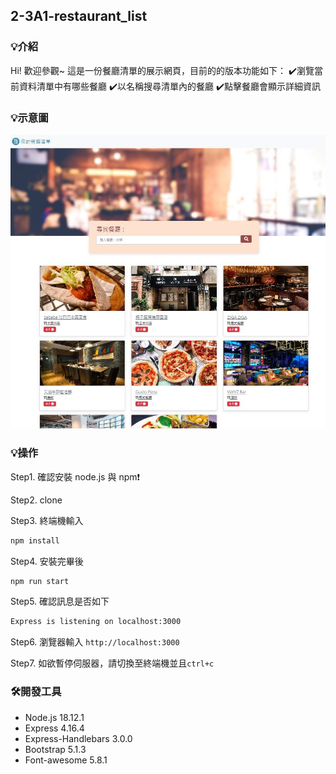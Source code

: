 ## 2-3A1-restaurant_list
### 💡介紹
Hi! 歡迎參觀~
這是一份餐廳清單的展示網頁，目前的的版本功能如下：
✔️瀏覽當前資料清單中有哪些餐廳
✔️以名稱搜尋清單內的餐廳
✔️點擊餐廳會顯示詳細資訊

### 💡示意圖
![](./public/image/screenshot.JPG)


### 💡操作
Step1. 確認安裝 node.js 與 npm❗️

Step2. clone

Step3. 終端機輸入
```bash
npm install
```
Step4. 安裝完畢後
```bash
npm run start
```
Step5. 確認訊息是否如下
```bash
Express is listening on localhost:3000
```
Step6. 瀏覽器輸入
  `http://localhost:3000`
  
Step7. 如欲暫停伺服器，請切換至終端機並且`ctrl+c`


### 🛠️開發工具
- Node.js 18.12.1
- Express 4.16.4
- Express-Handlebars 3.0.0
- Bootstrap 5.1.3
- Font-awesome 5.8.1
